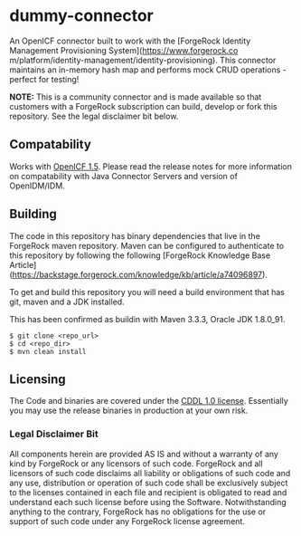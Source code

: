 <!--  
/*
 * The contents of this file are subject to the terms of the Common Development and
 * Distribution License (the License). You may not use this file except in compliance with the
 * License.
 *
 * You can obtain a copy of the License at legal/CDDLv1.0.txt. See the License for the
 * specific language governing permission and limitations under the License.
 *
 * When distributing Covered Software, include this CDDL Header Notice in each file and include
 * the License file at legal/CDDLv1.0.txt. If applicable, add the following below the CDDL
 * Header, with the fields enclosed by brackets [] replaced by your own identifying
 * information: "Portions copyright [year] [name of copyright owner]".
 *
 * Copyright 2018 ForgeRock AS.
 */
-->
# dummy-connector

An OpenICF connector built to work with the [ForgeRock Identity Management Provisioning System](https://www.forgerock.co
m/platform/identity-management/identity-provisioning). This connector maintains an in-memory hash map and performs mock 
CRUD operations - perfect for testing!

**NOTE:** This is a community connector and is made available so that customers with a ForgeRock subscription can build,
 develop or fork this repository. See the legal disclaimer bit below.
 
## Compatability
Works with [OpenICF 1.5](https://backstage.forgerock.com/docs/openicf/1.5/release-notes/index.html). Please read the 
release notes for more information on compatability with Java Connector Servers and version of OpenIDM/IDM. 

## Building
The code in this repository has binary dependencies that live in the ForgeRock maven repository. Maven can be configured
 to authenticate to this repository by following the following [ForgeRock Knowledge Base Article]
 (https://backstage.forgerock.com/knowledge/kb/article/a74096897).

To get and build this repository you will need a build environment that has git, maven and a JDK installed. 

This has been confirmed as buildin with Maven 3.3.3, Oracle JDK 1.8.0_91. 

```
$ git clone <repo_url>
$ cd <repo_dir>
$ mvn clean install
```

## Licensing

The Code and binaries are covered under the [CDDL 1.0 license](https://forgerock.org/cddlv1-0/). Essentially you may use
 the release binaries in production at your own risk.

### Legal Disclaimer Bit
All components herein are provided AS IS and without a warranty of any kind by ForgeRock or any licensors of such code. 
ForgeRock and all licensors of such code disclaims all liability or obligations of such code and any use, distribution 
or operation of such code shall be exclusively subject to the licenses contained in each file and recipient is obligated
 to read and understand each such license before using the Software. Notwithstanding anything to the contrary, ForgeRock
  has no obligations for the use or support of such code under any ForgeRock license agreement.
